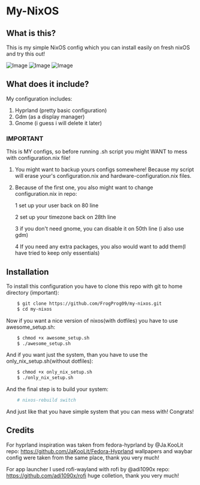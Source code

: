 # My-NixOS

## What is this?
This is my simple NixOS config which you can install easily on fresh nixOS and try this out!

![Image](https://github.com/user-attachments/assets/e71be755-25be-45cd-adeb-ea288ca4510e)
![Image](https://github.com/user-attachments/assets/13b306a0-8767-4852-b117-715c4192b78c)
![Image](https://github.com/user-attachments/assets/43fbb602-58ab-4cab-a376-aef817d79ce9)

## What does it include?
My configuration includes:
1. Hyprland (pretty basic configuration)
2. Gdm (as a display manager)
3. Gnome (i guess i will delete it later)

### IMPORTANT

This is MY configs, so before running .sh script you might WANT to mess with configuration.nix file!
1. You might want to backup yours configs somewhere! Because my script will erase your's configuration.nix and hardware-configuration.nix files.
2. Because of the first one, you also might want to change configuration.nix in repo:
    
    1 set up your user back on 80 line
    
    2 set up your timezone back on 28th line

    3 if you don't need gnome, you can disable it on 50th line (i also use gdm)

    4 If you need any extra packages, you also would want to add them(I have tried to keep only essentials) 

## Installation

To install this configuration you have to clone this repo with git to home directory (important):
```bash
    $ git clone https://github.com/FrogProg09/my-nixos.git
    $ cd my-nixos
```
Now if you want a nice version of nixos(with dotfiles) you have to use awesome_setup.sh:
```bash
    $ chmod +x awesome_setup.sh
    $ ./awesome_setup.sh
```
And if you want just the system, than you have to use the only_nix_setup.sh(without dotfiles):
```bash
    $ chmod +x only_nix_setup.sh 
    $ ./only_nix_setup.sh
```

And the final step is to build your system:
```nix
    # nixos-rebuild switch
```
And just like that you have simple system that you can mess with! Congrats!

## Credits
For hyprland inspiration was taken from fedora-hyprland by @Ja.KooLit repo: https://github.com/JaKooLit/Fedora-Hyprland
wallpapers and waybar config were taken from the same place, thank you very much!

For app launcher I used rofi-wayland with rofi by @adi1090x repo: https://github.com/adi1090x/rofi huge colletion, thank you very much!
